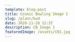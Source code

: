 ```yaml
---
template: blog-post
title: Cosmic Bowling Image 1
slug: /plant/bud
date: 2020-11-28 12:37
description: CB Image 1
featuredImage: /assets/CB1.jpg
---
```

